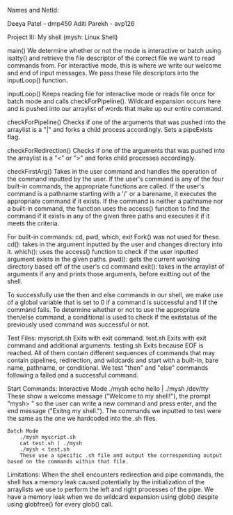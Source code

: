 Names and NetId: 

Deeya Patel - dmp450
Aditi Parekh - avp126

Project III: My shell (mysh: Linux Shell)

main()
    We determine whether or not the mode is interactive or batch using isatty() and retrieve the file descriptor of the correct file we want to read commands from.
    For interactive mode, this is where we write our welcome and end of input messages.
    We pass these file descriptors into the inputLoop() function.

inputLoop()
    Keeps reading file for interactive mode or reads file once for batch mode and calls checkForPipeline().
    Wildcard expansion occurs here and is pushed into our arraylist of words that make up our entire command.

checkForPipeline()
    Checks if one of the arguments that was pushed into the arraylist is a "|" and forks a child process accordingly.
    Sets a pipeExists flag.

checkForRedirection()
    Checks if one of the arguments that was pushed into the arraylist is a "<" or ">" and forks child processes accordingly.

checkFirstArg()
    Takes in the user command and handles the operation of the command inputted by the user. If the user's command is any of the four built-in commands, the appropriate functions are called. If the user's command is a pathname starting with a '/' or a barename, it executes the appropriate command if it exists. If the command is neither a pathname nor a built-in command, the function uses the access() function to find the command if it exists in any of the given three paths and executes it if it meets the criteria. 

For built-in commands: cd, pwd, which, exit
    Fork() was not used for these.
    cd(): takes in the argument inputted by the user and changes directory into it. 
    which(): uses the access() function to check if the user inputted argument exists in the given paths.
    pwd(): gets the current working directory based off of the user's cd command
    exit(): takes in the arraylist of arguments if any and prints those arguments, before exitting out of the shell. 

To successfully use the then and else commands in our shell, we make use of a global variable that is set to 0 if a command is successful and 1 if the command fails. To determine whether or not to use the appropriate then/else command, a conditional is used to check if the exitstatus of the previously used command was successful or not. 

Test Files:
    myscript.sh
        Exits with exit command.
    test.sh
        Exits with exit command and additional arguments.
    testing.sh
        Exits because EOF is reached.
    All of them contain different sequences of commands that may contain pipelines, redirection, and wildcards and start with a built-in, bare name, pathname, or conditional.
    We test "then" and "else" commands following a failed and a successful command.

Start Commands:
    Interactive Mode
        ./mysh
        echo hello | ./mysh /dev/tty
        These show a welcome message ("Welcome to my shell!"), the prompt "mysh> " so the user can write a new command and press enter, and the end message ("Exitng my shell.").
        The commands we inputted to test were the same as the one we hardcoded into the .sh files.

    Batch Mode
        ./mysh myscript.sh
        cat test.sh | ./mysh
        ./mysh < test.sh
        These use a specific .sh file and output the corresponding output based on the commands within that file.

Limitations:
    When the shell encounters redirection and pipe commands, the shell has a memory leak caused potentially by the initialization of the arraylists we use to perform the left and right processes of the pipe. 
    We have a memory leak when we do wildcard expansion using glob() despite using globfree() for every glob() call.